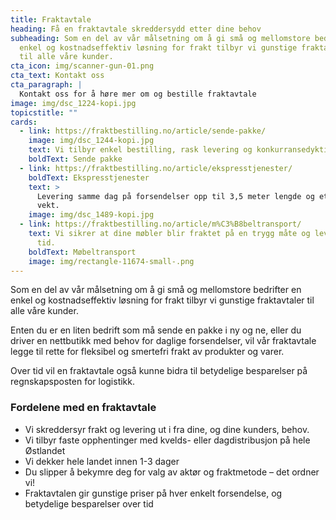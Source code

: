 ```yaml
---
title: Fraktavtale
heading: Få en fraktavtale skreddersydd etter dine behov
subheading: Som en del av vår målsetning om å gi små og mellomstore bedrifter en
  enkel og kostnadseffektiv løsning for frakt tilbyr vi gunstige fraktavtaler
  til alle våre kunder.
cta_icon: img/scanner-gun-01.png
cta_text: Kontakt oss
cta_paragraph: |
  Kontakt oss for å høre mer om og bestille fraktavtale
image: img/dsc_1224-kopi.jpg
topicstitle: ""
cards:
  - link: https://fraktbestilling.no/article/sende-pakke/
    image: img/dsc_1244-kopi.jpg
    text: Vi tilbyr enkel bestilling, rask levering og konkurransedyktige priser.
    boldText: Sende pakke
  - link: https://fraktbestilling.no/article/ekspresstjenester/
    boldText: Ekspresstjenester
    text: >
      Levering samme dag på forsendelser opp til 3,5 meter lengde og ett tonn i
      vekt.
    image: img/dsc_1489-kopi.jpg
  - link: https://fraktbestilling.no/article/m%C3%B8beltransport/
    text: Vi sikrer at dine møbler blir fraktet på en trygg måte og levert til rett
      tid.
    boldText: Møbeltransport
    image: img/rectangle-11674-small-.png
---
```

Som en del av vår målsetning om å gi små og mellomstore bedrifter en enkel og kostnadseffektiv løsning for frakt tilbyr vi gunstige fraktavtaler til alle våre kunder.

Enten du er en liten bedrift som må sende en pakke i ny og ne, eller du driver en nettbutikk med behov for daglige forsendelser, vil vår fraktavtale legge til rette for fleksibel og smertefri frakt av produkter og varer.

Over tid vil en fraktavtale også kunne bidra til betydelige besparelser på regnskapsposten for logistikk.

### Fordelene med en fraktavtale

* Vi skreddersyr frakt og levering ut i fra dine, og dine kunders, behov.
* Vi tilbyr faste opphentinger med kvelds- eller dagdistribusjon på hele Østlandet
* Vi dekker hele landet innen 1-3 dager
* Du slipper å bekymre deg for valg av aktør og fraktmetode – det ordner vi!
* Fraktavtalen gir gunstige priser på hver enkelt forsendelse, og betydelige besparelser over tid